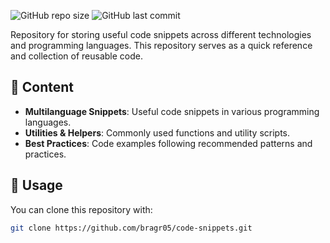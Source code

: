 ![GitHub repo size](https://img.shields.io/github/repo-size/bragr05/code-snippets?color=f6b61f)
![GitHub last commit](https://img.shields.io/github/last-commit/bragr05/code-snippets?color=027c4d)

Repository for storing useful code snippets across different technologies and programming languages. This repository serves as a quick reference and collection of reusable code.

## 🚀 Content

- **Multilanguage Snippets**: Useful code snippets in various programming languages.
- **Utilities & Helpers**: Commonly used functions and utility scripts.
- **Best Practices**: Code examples following recommended patterns and practices.

## 📌 Usage

You can clone this repository with:

```bash
git clone https://github.com/bragr05/code-snippets.git
```
